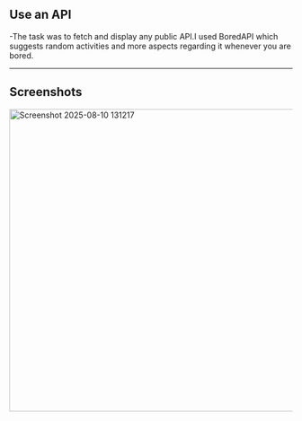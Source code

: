 ## Use an API

-The task was to fetch and display any public API.I used BoredAPI which suggests random activities and more aspects regarding it whenever you are bored.

---

## Screenshots
<img width="1290" height="539" alt="Screenshot 2025-08-10 131217" src="https://github.com/user-attachments/assets/2f686bd4-859c-4eb0-ba7d-63687b713b6f" />
